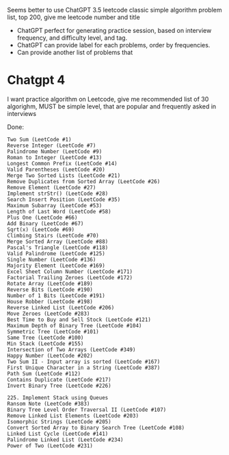 

Seems better to use ChatGPT 3.5
leetcode classic simple algorithm problem list, top 200, give me leetcode number and title


*  ChatGPT perfect for generating practice session, based on interview frequency, and difficulty level, and tag.
*  ChatGPT can provide label for each problems, order by frequencies. 
*  Can provide another list of problems that 

# Chatgpt 4 

I want practice algorithm on Leetcode, give me recommended list of 30 algorighm, MUST be simple level,  that are popular and frequently asked in interviews


Done:
```
Two Sum (LeetCode #1)
Reverse Integer (LeetCode #7)
Palindrome Number (LeetCode #9)
Roman to Integer (LeetCode #13)
Longest Common Prefix (LeetCode #14)
Valid Parentheses (LeetCode #20)
Merge Two Sorted Lists (LeetCode #21)
Remove Duplicates from Sorted Array (LeetCode #26)
Remove Element (LeetCode #27)
Implement strStr() (LeetCode #28)
Search Insert Position (LeetCode #35)
Maximum Subarray (LeetCode #53)
Length of Last Word (LeetCode #58)
Plus One (LeetCode #66)
Add Binary (LeetCode #67)
Sqrt(x) (LeetCode #69)
Climbing Stairs (LeetCode #70)
Merge Sorted Array (LeetCode #88)
Pascal's Triangle (LeetCode #118)
Valid Palindrome (LeetCode #125)
Single Number (LeetCode #136)
Majority Element (LeetCode #169)
Excel Sheet Column Number (LeetCode #171)
Factorial Trailing Zeroes (LeetCode #172)
Rotate Array (LeetCode #189)
Reverse Bits (LeetCode #190)
Number of 1 Bits (LeetCode #191)
House Robber (LeetCode #198)
Reverse Linked List (LeetCode #206)
Move Zeroes (LeetCode #283)
Best Time to Buy and Sell Stock (LeetCode #121)
Maximum Depth of Binary Tree (LeetCode #104)
Symmetric Tree (LeetCode #101)
Same Tree (LeetCode #100)
Min Stack (LeetCode #155)
Intersection of Two Arrays (LeetCode #349)
Happy Number (LeetCode #202)
Two Sum II - Input array is sorted (LeetCode #167)
First Unique Character in a String (LeetCode #387)
Path Sum (LeetCode #112)
Contains Duplicate (LeetCode #217)
Invert Binary Tree (LeetCode #226)
```

```
225. Implement Stack using Queues
Ransom Note (LeetCode #383)
Binary Tree Level Order Traversal II (LeetCode #107)
Remove Linked List Elements (LeetCode #203)
Isomorphic Strings (LeetCode #205)
Convert Sorted Array to Binary Search Tree (LeetCode #108)
Linked List Cycle (LeetCode #141)
Palindrome Linked List (LeetCode #234)
Power of Two (LeetCode #231)
```